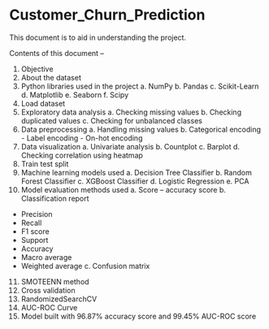 # Customer_Churn_Prediction

This document is to aid in understanding the project. 

Contents of this document – 
1.	Objective 
2.	About the dataset 
3.	Python libraries used in the project 
a.	NumPy 
b.	Pandas 
c.	Scikit-Learn 
d.	Matplotlib 
e.	Seaborn 
f.	Scipy 
4.	Load dataset 
5.	Exploratory data analysis 
a.	Checking missing values 
b.	Checking duplicated values 
c.	Checking for unbalanced classes 
6.	Data preprocessing 
a.	Handling missing values 
b.	Categorical encoding 
          -	Label encoding 
          -	On-hot encoding 
7.	Data visualization 
a.	Univariate analysis 
b.	Countplot 
c.	Barplot 
d.	Checking correlation using heatmap 
8.	Train test split 
9.	Machine learning models used 
a.	Decision Tree Classifier 
b.	Random Forest Classifier 
c.	XGBoost Classifier 
d.	Logistic Regression 
e.	PCA
10.	Model evaluation methods used 
a.	Score – accuracy score 
b.	Classification report
-	Precision 
-	Recall 
-	F1 score 
-	Support 
-	Accuracy 
-	Macro average 
-	Weighted average 
c.	Confusion matrix
11.	SMOTEENN method 
12.	Cross validation 
13.	RandomizedSearchCV 
14.	AUC-ROC Curve
15.	Model built with 96.87% accuracy score and 99.45% AUC-ROC score
